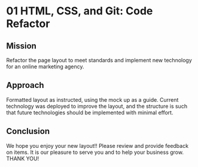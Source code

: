 # 01 HTML, CSS, and Git: Code Refactor

## Mission

Refactor the page layout to meet standards and implement new technology for an online marketing agency.

## Approach

Formatted layout as instructed, using the mock up as a guide.  Current technology was deployed to improve the layout, and the structure is such that future technologies should be implemented with minimal effort.

## Conclusion

We hope you enjoy your new layout!!  Please review and provide feedback on items.  It is our pleasure to serve you and to help your business grow.  THANK YOU!
